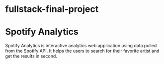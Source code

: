 # fullstack-final-project

# Spotify Analytics

Spotify Analytics is interactive analytics web application using data pulled from the Spotify API. 
It helps the users to search for their favorite artist and get the results in second. 
